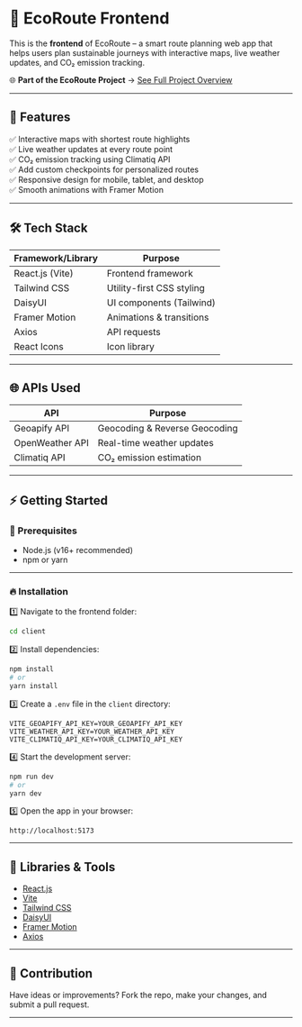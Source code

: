 # 🌿 EcoRoute Frontend

This is the **frontend** of EcoRoute – a smart route planning web app that helps users plan sustainable journeys with interactive maps, live weather updates, and CO₂ emission tracking.  

🌐 **Part of the EcoRoute Project** → [See Full Project Overview](../README.md)  

---

## 🚀 Features

✅ Interactive maps with shortest route highlights  
✅ Live weather updates at every route point  
✅ CO₂ emission tracking using Climatiq API  
✅ Add custom checkpoints for personalized routes  
✅ Responsive design for mobile, tablet, and desktop  
✅ Smooth animations with Framer Motion  

---

## 🛠 Tech Stack

| Framework/Library | Purpose                   |
| ------------------ | ------------------------- |
| React.js (Vite)    | Frontend framework         |
| Tailwind CSS       | Utility-first CSS styling  |
| DaisyUI            | UI components (Tailwind)   |
| Framer Motion      | Animations & transitions   |
| Axios              | API requests               |
| React Icons        | Icon library               |

---

## 🌐 APIs Used

| API             | Purpose                       |
| --------------- | ----------------------------- |
| Geoapify API    | Geocoding & Reverse Geocoding |
| OpenWeather API | Real-time weather updates     |
| Climatiq API    | CO₂ emission estimation       |

---

## ⚡ Getting Started

### 📌 Prerequisites
- Node.js (v16+ recommended)
- npm or yarn

---

### 🔥 Installation

1️⃣ Navigate to the frontend folder:
```bash
cd client
````

2️⃣ Install dependencies:

```bash
npm install
# or
yarn install
```

3️⃣ Create a `.env` file in the `client` directory:

```env
VITE_GEOAPIFY_API_KEY=YOUR_GEOAPIFY_API_KEY
VITE_WEATHER_API_KEY=YOUR_WEATHER_API_KEY
VITE_CLIMATIQ_API_KEY=YOUR_CLIMATIQ_API_KEY
```

4️⃣ Start the development server:

```bash
npm run dev
# or
yarn dev
```

5️⃣ Open the app in your browser:

```
http://localhost:5173
```

---

## 🌟 Libraries & Tools

* [React.js](https://reactjs.org/)
* [Vite](https://vitejs.dev/)
* [Tailwind CSS](https://tailwindcss.com/)
* [DaisyUI](https://daisyui.com/)
* [Framer Motion](https://www.framer.com/motion/)
* [Axios](https://axios-http.com/)

---

## 🤝 Contribution

Have ideas or improvements?
Fork the repo, make your changes, and submit a pull request.

---


